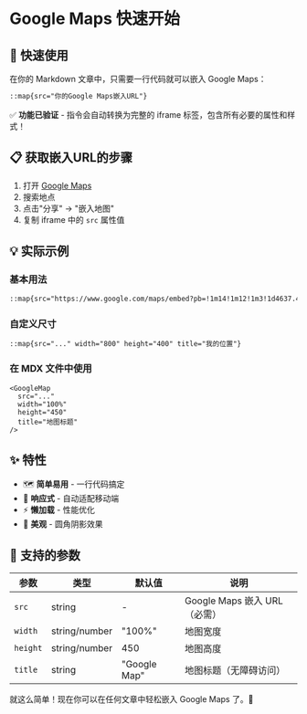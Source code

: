 # Google Maps 快速开始

## 🚀 快速使用

在你的 Markdown 文章中，只需要一行代码就可以嵌入 Google Maps：

```markdown
::map{src="你的Google Maps嵌入URL"}
```

✅ **功能已验证** - 指令会自动转换为完整的 iframe 标签，包含所有必要的属性和样式！

## 📋 获取嵌入URL的步骤

1. 打开 [Google Maps](https://maps.google.com/)
2. 搜索地点
3. 点击"分享" → "嵌入地图"
4. 复制 iframe 中的 `src` 属性值

## 💡 实际示例

### 基本用法
```markdown
::map{src="https://www.google.com/maps/embed?pb=!1m14!1m12!1m3!1d4637.427721076213!2d103.98376110968208!3d30.59898122794867!2m3!1f0!2f0!3f0!3m2!1i1024!2i768!4f13.1!5e0!3m2!1szh-CN!2s!4v1759126259180!5m2!1szh-CN!2s"}
```

### 自定义尺寸
```markdown
::map{src="..." width="800" height="400" title="我的位置"}
```

### 在 MDX 文件中使用
```mdx
<GoogleMap 
  src="..."
  width="100%"
  height="450"
  title="地图标题"
/>
```

## ✨ 特性

- 🗺️ **简单易用** - 一行代码搞定
- 📱 **响应式** - 自动适配移动端
- ⚡ **懒加载** - 性能优化
- 🎨 **美观** - 圆角阴影效果

## 🔧 支持的参数

| 参数 | 类型 | 默认值 | 说明 |
|------|------|--------|------|
| `src` | string | - | Google Maps 嵌入 URL（必需）|
| `width` | string/number | "100%" | 地图宽度 |
| `height` | string/number | 450 | 地图高度 |
| `title` | string | "Google Map" | 地图标题（无障碍访问）|

就这么简单！现在你可以在任何文章中轻松嵌入 Google Maps 了。🎉
